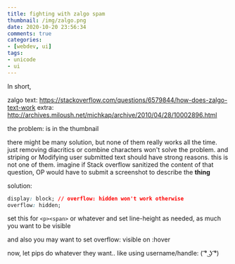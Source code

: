 ```yaml
---
title: fighting with zalgo spam
thumbnail: /img/zalgo.png
date: 2020-10-20 23:56:34
comments: true
categories:
- [webdev, ui]
tags:
- unicode
- ui
---
```


In short,

zalgo text: https://stackoverflow.com/questions/6579844/how-does-zalgo-text-work
extra: http://archives.miloush.net/michkap/archive/2010/04/28/10002896.html

the problem: is in the thumbnail

there might be many solution, but none of them really works all the time. just
removing diacritics or combine characters won't solve the problem. and striping
or Modifying user submitted text should have strong reasons. this is not one of
them. imagine if Stack overflow sanitized the content of that question, OP would
have to submit a screenshot to describe the **thing**

solution:

```css
display: block; // overflow: hidden won't work otherwise
overflow: hidden;
```

set this for `<p><span>` or whatever
and set line-height as needed, as much you want to be visible

and also you may want to set overflow: visible on :hover

now, let pips do whatever they want.. like using username/handle: ( ͡° ͜ʖ ͡°) 
